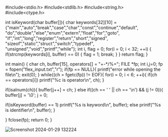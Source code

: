 #include<stdio.h>
#include<stdlib.h>
#include<string.h>
#include<ctype.h>
 
int isKeyword(char buffer[]){
char keywords[32][10] = {"main","auto","break","case","char","const","continue","default",
"do","double","else","enum","extern","float","for","goto",
"if","int","long","register","return","short","signed",
"sizeof","static","struct","switch","typedef",
"unsigned","void","printf","while"};
int i, flag = 0;
for(i = 0; i < 32; ++i)
{
if(strcmp(keywords[i], buffer) == 0)
{
flag = 1;
break;
}
}
return flag;
}
 
int main()
{
char ch, buffer[15], operators[] = "+-*/%=";
FILE *fp;
int i,j=0;
fp = fopen("flex_input.txt","r");
if(fp == NULL){
printf("error while opening the file\n");
exit(0);
}
while((ch = fgetc(fp)) != EOF){
   for(i = 0; i < 6; ++i){
   if(ch == operators[i])
   printf("%c is operator\n", ch);
   }
     
   if(isalnum(ch)){
   buffer[j++] = ch;
   }
   else if((ch == ' ' || ch == '\n') && (j != 0)){
   buffer[j] = '\0';
   j = 0;
     
   if(isKeyword(buffer) == 1)
   printf("%s is keyword\n", buffer);
   else
   printf("%s is identifier\n", buffer);
   }
  
}
fclose(fp);
return 0;
}

![Screenshot 2024-01-29 132224](https://github.com/Sai918222/compiler-design/assets/113423387/bfa7904b-3fe8-4f20-bdab-75b4198ee397)

